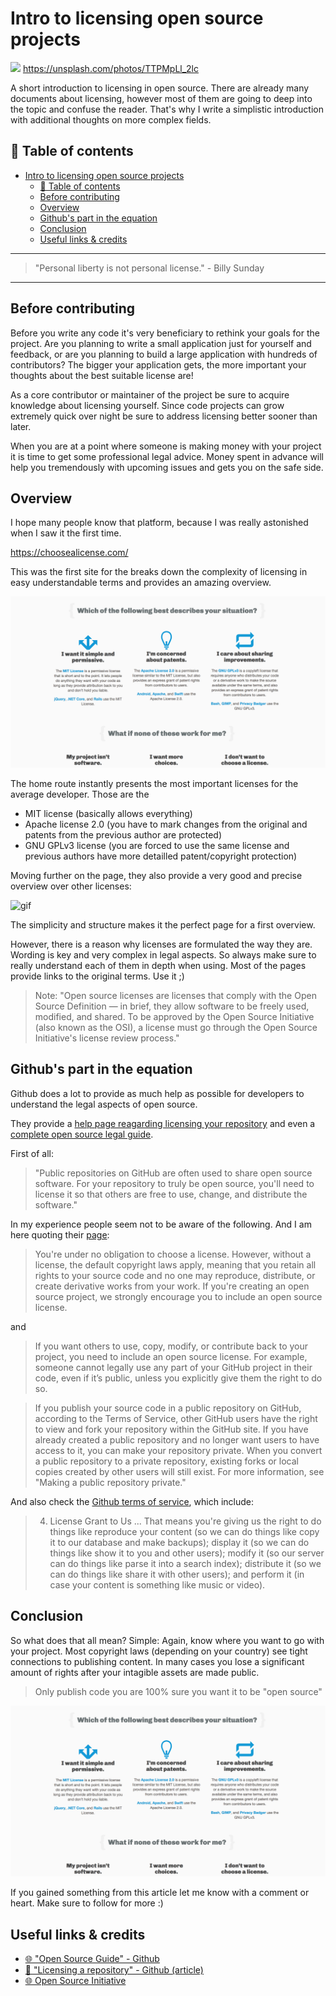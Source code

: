 # Intro to licensing open source projects

[<img src="https://images.unsplash.com/photo-1467664631004-58beab1ece0d?dpr=2&auto=format&fit=crop&w=767&h=511&q=80&cs=tinysrgb&crop=">](https://unsplash.com/photos/TTPMpLl_2lcA) https://unsplash.com/photos/TTPMpLl_2lc


A short introduction to licensing in open source. There are already many documents about licensing, however most of them are going to deep into the topic and confuse the reader. That's why I write a simplistic introduction with additional thoughts on more complex fields.


## 📄 Table of contents

<!-- TOC -->

- [Intro to licensing open source projects](#intro-to-licensing-open-source-projects)
  - [📄 Table of contents](#📄-table-of-contents)
  - [Before contributing](#before-contributing)
  - [Overview](#overview)
  - [Github's part in the equation](#githubs-part-in-the-equation)
  - [Conclusion](#conclusion)
  - [Useful links & credits](#useful-links--credits)

<!-- /TOC -->

---

>"Personal liberty is not personal license." - Billy Sunday

---


## Before contributing

Before you write any code it's very beneficiary to rethink your goals for the project. Are you planning to write a small application just for yourself and feedback, or are you planning to build a large application with hundreds of contributors?
The bigger your application gets, the more important your thoughts about the best suitable license are!

As a core contributor or maintainer of the project be sure to acquire knowledge about licensing yourself. Since code projects can grow extremely quick over night be sure to address licensing better sooner than later.

When you are at a point where someone is making money with your project it is time to get some professional legal advice. Money spent in advance will help you tremendously with upcoming issues and gets you on the safe side.


## Overview

I hope many people know that platform, because I was really astonished when I saw it the first time. 

https://choosealicense.com/

This was the first site for the breaks down the complexity of licensing in easy understandable terms and provides an amazing overview.

<img src="../ASSETS/LICENSE/choosealicense.png" alt="screenshot">

The home route instantly presents the most important licenses for the average developer. Those are the 

- MIT license (basically allows everything)
- Apache license 2.0 (you have to mark changes from the original and patents from the previous author are protected)
- GNU GPLv3 license (you are forced to use the same license and previous authors have more detailled patent/copyright protection)

Moving further on the page, they also provide a very good and precise overview over other licenses:

<img src="http://g.recordit.co/uXcCl0d4k4.gif" alt="gif">

The simplicity and structure makes it the perfect page for a first overview. 

However, there is a reason why licenses are formulated the way they are. Wording is key and very complex in legal aspects. So always make sure to really understand each of them in depth when using. Most of the pages provide links to the original terms. Use it ;)

>Note: "Open source licenses are licenses that comply with the Open Source Definition — in brief, they allow software to be freely used, modified, and shared. To be approved by the Open Source Initiative (also known as the OSI), a license must go through the Open Source Initiative's license review process."

## Github's part in the equation

Github does a lot to provide as much help as possible for developers to understand the legal aspects of open source.

They provide a [help page reagarding licensing your repository](https://help.github.com/articles/licensing-a-repository/) and even a [complete open source legal guide](https://opensource.guide/legal/). 

First of all: 
>"Public repositories on GitHub are often used to share open source software. For your repository to truly be open source, you'll need to license it so that others are free to use, change, and distribute the software."

In my experience people seem not to be aware of the following. And I am here quoting their [page](https://help.github.com/articles/licensing-a-repository/):

>You're under no obligation to choose a license. However, without a license, the default copyright laws apply, meaning that you retain all rights to your source code and no one may reproduce, distribute, or create derivative works from your work. If you're creating an open source project, we strongly encourage you to include an open source license.

and

>If you want others to use, copy, modify, or contribute back to your project, you need to include an open source license. For example, someone cannot legally use any part of your GitHub project in their code, even if it’s public, unless you explicitly give them the right to do so.

>If you publish your source code in a public repository on GitHub, according to the Terms of Service, other GitHub users have the right to view and fork your repository within the GitHub site. If you have already created a public repository and no longer want users to have access to it, you can make your repository private. When you convert a public repository to a private repository, existing forks or local copies created by other users will still exist. For more information, see "Making a public repository private."

And also check the [Github terms of service](https://help.github.com/articles/github-terms-of-service/), which include:

>4. License Grant to Us ... That means you're giving us the right to do things like reproduce your content (so we can do things like copy it to our database and make backups); display it (so we can do things like show it to you and other users); modify it (so our server can do things like parse it into a search index); distribute it (so we can do things like share it with other users); and perform it (in case your content is something like music or video).




## Conclusion

So what does that all mean?
Simple: Again, know where you want to go with your project. Most copyright laws (depending on your country) see tight connections to publishing content. In many cases you lose a significant amount of rights after your intagible assets are made public. 

> Only publish code you are 100% sure you want it to be "open source"


<img src="../ASSETS/LICENSE/choosealicense.png" alt="screenshot">



If you gained something from this article let me know with a comment or heart. Make sure to follow for more :)


## Useful links & credits
- [🌐 "Open Source Guide" - Github](https://opensource.guide/legal/)
- [📄 "Licensing a repository" - Github (article)](https://help.github.com/articles/licensing-a-repository/)
- [🌐 Open Source Initiative](https://opensource.org/licenses)

<!-- Written by Daniel Deutsch (deudan1010@gmail.com) -->
